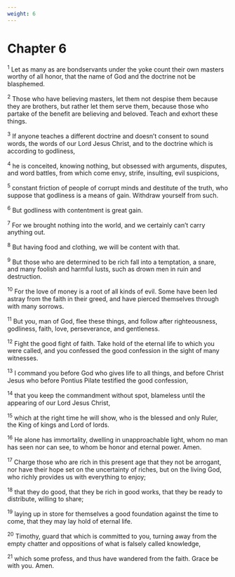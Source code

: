 ```yaml
---
weight: 6
---
```


# Chapter 6

<sup>1</sup> Let as many as are bondservants under the yoke count their own masters worthy of all honor, that the name of God and the doctrine not be blasphemed. 

<sup>2</sup> Those who have believing masters, let them not despise them because they are brothers, but rather let them serve them, because those who partake of the benefit are believing and beloved. Teach and exhort these things. 

<sup>3</sup> If anyone teaches a different doctrine and doesn’t consent to sound words, the words of our Lord Jesus Christ, and to the doctrine which is according to godliness, 

<sup>4</sup> he is conceited, knowing nothing, but obsessed with arguments, disputes, and word battles, from which come envy, strife, insulting, evil suspicions, 

<sup>5</sup> constant friction of people of corrupt minds and destitute of the truth, who suppose that godliness is a means of gain. Withdraw yourself from such. 

<sup>6</sup> But godliness with contentment is great gain. 

<sup>7</sup> For we brought nothing into the world, and we certainly can’t carry anything out. 

<sup>8</sup> But having food and clothing, we will be content with that. 

<sup>9</sup> But those who are determined to be rich fall into a temptation, a snare, and many foolish and harmful lusts, such as drown men in ruin and destruction. 

<sup>10</sup> For the love of money is a root of all kinds of evil. Some have been led astray from the faith in their greed, and have pierced themselves through with many sorrows. 

<sup>11</sup> But you, man of God, flee these things, and follow after righteousness, godliness, faith, love, perseverance, and gentleness. 

<sup>12</sup> Fight the good fight of faith. Take hold of the eternal life to which you were called, and you confessed the good confession in the sight of many witnesses. 

<sup>13</sup> I command you before God who gives life to all things, and before Christ Jesus who before Pontius Pilate testified the good confession, 

<sup>14</sup> that you keep the commandment without spot, blameless until the appearing of our Lord Jesus Christ, 

<sup>15</sup> which at the right time he will show, who is the blessed and only Ruler, the King of kings and Lord of lords. 

<sup>16</sup> He alone has immortality, dwelling in unapproachable light, whom no man has seen nor can see, to whom be honor and eternal power. Amen. 

<sup>17</sup> Charge those who are rich in this present age that they not be arrogant, nor have their hope set on the uncertainty of riches, but on the living God, who richly provides us with everything to enjoy; 

<sup>18</sup> that they do good, that they be rich in good works, that they be ready to distribute, willing to share; 

<sup>19</sup> laying up in store for themselves a good foundation against the time to come, that they may lay hold of eternal life. 

<sup>20</sup> Timothy, guard that which is committed to you, turning away from the empty chatter and oppositions of what is falsely called knowledge, 

<sup>21</sup> which some profess, and thus have wandered from the faith. Grace be with you. Amen. 

